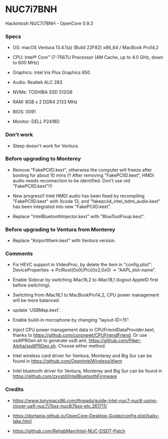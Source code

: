 # NUC7i7BNH
Hackintosh NUC7i7BNH - OpenCore 0.9.3

### Specs
+ OS: macOS Ventura 13.4.1(a) (Build 22F82) x86_64 / MacBook Pro14,2

+ CPU: Intel® Core™ i7-7567U Processor (4M Cache, up to 4.0 GHz, down to 600 MHz)

+ Graphics: Intel Iris Plus Graphics 650

+ Audio: Realtek ALC 283

+ NVMe: TOSHIBA SSD 512GB

+ RAM: 8GB x 2 DDR4 2133 MHz

+ BIOS: 0091

+ Monitor: DELL P2418D

### Don't work

+ Sleep doesn't work for Ventura.

### Before upgrading to Monterey

+ Remove "FakePCIID.kext", otherwise the computer will freeze after booting for about 10 mins !!! After removing "FakePCIID.kext", HMDI audio needs reconnection to be identified. Don't use old "FakePCIID.kext"!!!

+ New progress!! Intel HMDI audio has been fixed by recompiling "FakePCIID.kext" with Xcode 13, and "fakepciid_intel_hdmi_audio.kext" has been integrated into new "FakePCIID.kext".

+ Replace "IntelBluetoothInjector.kext" with "BlueToolFixup.kext". 

### Before upgrading to Ventura from Monterey

+ Replace "AirportItlwm.kext" with Ventura version.

### Comments

+ Fix HEVC support in VideoProc, by delete the item in "config.plist": DeviceProperties -> PciRoot(0x0)/Pci(0x2,0x0) -> "AAPL,slot-name".

+ Enable Sidecar by switching iMac16,2 to iMac18,1 (logout AppleID first before switching).

+ Switching from iMac18,1 to MacBookPro14,2, CPU power management will be more balanced.

+ update 'USBMap.kext'.

+ Enable build-in microphone by changing "layout-ID=15".

+ Inject CPU power management data in CPUFriendDataProvider.kext, thanks to https://github.com/corpnewt/CPUFriendFriend. Or use ssdtPRGen.sh to generate ssdt.aml, https://github.com/Piker-Alpha/ssdtPRGen.sh. Choose either method.

+ Intel wireless card driver for Ventura, Monterey and Big Sur can be found in https://github.com/OpenIntelWireless/itlwm

+ Intel bluetooth driver for Ventura, Monterey and Big Sur can be found in https://github.com/zxystd/IntelBluetoothFirmware

### Credits

+ https://www.tonymacx86.com/threads/guide-intel-nuc7-nuc8-using-clover-uefi-nuc7i7bxx-nuc8i7bxx-etc.261711/

+ https://dortania.github.io/OpenCore-Desktop-Guide/config.plist/kaby-lake.html

+ https://github.com/RehabMan/Intel-NUC-DSDT-Patch

